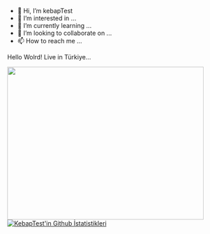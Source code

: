 - 👋 Hi, I’m kebapTest
- 👀 I’m interested in ...
- 🌱 I’m currently learning ...
- 💞️ I’m looking to collaborate on ...
- 📫 How to reach me ...

<!---
denemepay/denemepay is a ✨ special ✨ repository because its `README.md` (this file) appears on your GitHub profile.
You can click the Preview link to take a look at your changes.
--->
Hello Wolrd! Live in Türkiye...

<img src="https://github-readme-stats.vercel.app/api?username=kebapTest&show_icons=true&theme=highcontrast" align="left" width="450" height="350" >



[![KebapTest'in Github İstatistikleri](https://github-readme-stats.vercel.app/api?username=KebapTest)](https://github.com/kebapTest/KebapTest/blob/main/README.md)

